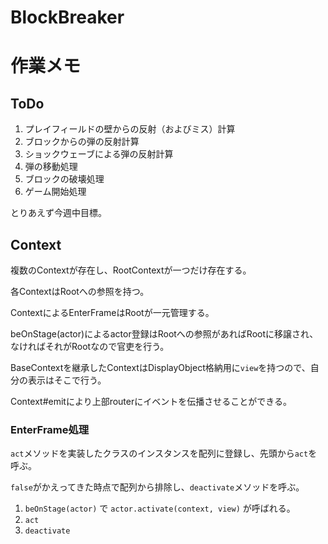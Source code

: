 # BlockBreaker

# 作業メモ

## ToDo

1. プレイフィールドの壁からの反射（およびミス）計算
1. ブロックからの弾の反射計算
1. ショックウェーブによる弾の反射計算
1. 弾の移動処理
1. ブロックの破壊処理
1. ゲーム開始処理

とりあえず今週中目標。

## Context

複数のContextが存在し、RootContextが一つだけ存在する。

各ContextはRootへの参照を持つ。

ContextによるEnterFrameはRootが一元管理する。

beOnStage(actor)によるactor登録はRootへの参照があればRootに移譲され、なければそれがRootなので官吏を行う。

BaseContextを継承したContextはDisplayObject格納用に`view`を持つので、自分の表示はそこで行う。

Context#emitにより上部routerにイベントを伝播させることができる。

### EnterFrame処理

`act`メソッドを実装したクラスのインスタンスを配列に登録し、先頭から`act`を呼ぶ。

`false`がかえってきた時点で配列から排除し、`deactivate`メソッドを呼ぶ。

1. `beOnStage(actor)` で `actor.activate(context, view)` が呼ばれる。
1. `act`
1. `deactivate`
